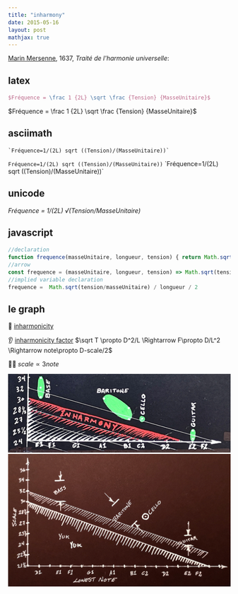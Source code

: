 ```yaml
---
title: "inharmony"
date: 2015-05-16
layout: post
mathjax: true
---
```


[Marin Mersenne](https://en.wikipedia.org/wiki/Marin_Mersenne), 1637, *Traité de l'harmonie universelle*:

## latex

```latex
$Fréquence = \frac 1 {2L} \sqrt \frac {Tension} {MasseUnitaire}$
```

$Fréquence = \frac 1 {2L} \sqrt \frac {Tension} {MasseUnitaire}$

## asciimath

```asciimath
`Fréquence=1/(2L) sqrt ((Tension)/(MasseUnitaire))`
```

`Fréquence=1/(2L) sqrt ((Tension)/(MasseUnitaire))`
\`Fréquence=1/(2L) sqrt ((Tension)/(MasseUnitaire))\`


## unicode

*Fréquence = 1/(2L) √(Tension/MasseUnitaire)*

## javascript

```javascript
//declaration
function frequence(masseUnitaire, longueur, tension) { return Math.sqrt(tension/masseUnitaire) / longueur / 2 }
//arrow
const frequence = (masseUnitaire, longueur, tension) => Math.sqrt(tension/masseUnitaire) / longueur / 2
//implied variable declaration
frequence =  Math.sqrt(tension/masseUnitaire) / longueur / 2
```

## le graph

:hear_no_evil: [inharmonicity](https://www.sevenstring.org/threads/string-gauges-and-inharmonicity.10064/)

:ear: [inharmonicity factor](https://www.ele.uri.edu/courses/ele369g/14a_Inharmonicity.pdf) $\sqrt T \propto D^2/L \Rightarrow F\propto D/L^2 \Rightarrow note\propto D-scale/2$

:guitar::violin: $scale \propto 3 note$

![inharmony](/help/20200517_inharmony.jpg)
![scale_to_note](/help/20200516_base.jpg)
